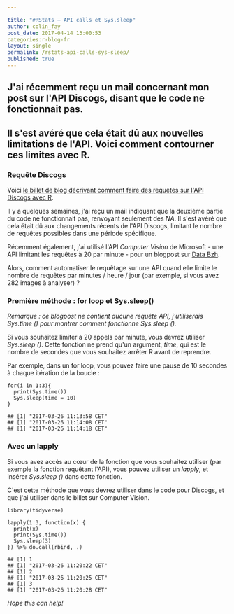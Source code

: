 ```yaml
---

title: "#RStats — API calls et Sys.sleep"
author: colin_fay
post_date: 2017-04-14 13:00:53
categories:r-blog-fr
layout: single
permalink: /rstats-api-calls-sys-sleep/
published: true
---
```

## J'ai récemment reçu un mail concernant mon post sur l'API Discogs, disant que le code ne fonctionnait pas.
## Il s'est avéré que cela était dû aux nouvelles limitations de l'API. Voici comment contourner ces limites avec R.
<!--more-->
### Requête Discogs
Voici <a href="http://colinfay.me/data-vinyles-bibliotheque-discogs-r/" target="_blank">le billet de blog décrivant comment faire des requêtes sur l'API Discogs avec R</a>.

Il y a quelques semaines, j'ai reçu un mail indiquant que la deuxième partie du code ne fonctionnait pas, renvoyant seulement des _NA_. Il s'est avéré que cela était dû aux changements récents de l'API Discogs, limitant le nombre de requêtes possibles dans une période spécifique.

Récemment également, j'ai utilisé l'API _Computer Vision_ de Microsoft - une API limitant les requêtes à 20 par minute -  pour un blogpost sur <a href="http://data-bzh.fr">Data Bzh</a>.

Alors, comment automatiser le requêtage sur une API quand elle limite le nombre de requêtes par minutes / heure / jour (par exemple, si vous avez 282 images à analyser) ?
### Première méthode : for loop et Sys.sleep()

_Remarque : ce blogpost ne contient aucune requête API, j'utiliserais Sys.time () pour montrer comment fonctionne Sys.sleep ()._

Si vous souhaitez limiter à 20 appels par minute, vous devrez utiliser _Sys.sleep ()_. Cette fonction ne prend qu'un argument, _time_, qui est le nombre de secondes que vous souhaitez arrêter R avant de reprendre.

Par exemple, dans un for loop, vous pouvez faire une pause de 10 secondes à chaque itération de la boucle :
```{r} 
for(i in 1:3){
  print(Sys.time())
  Sys.sleep(time = 10)
}
```
```{r} 
## [1] "2017-03-26 11:13:58 CET"
## [1] "2017-03-26 11:14:08 CET"
## [1] "2017-03-26 11:14:18 CET"
```
### Avec un lapply
Si vous avez accès au cœur de la fonction que vous souhaitez utiliser (par exemple la fonction requêtant l'API), vous pouvez utiliser un _lapply_, et insérer _Sys.sleep ()_ dans cette fonction.

C'est cette méthode que vous devrez utiliser dans le code pour Discogs, et que j'ai utiliser dans le billet sur Computer Vision.
```{r} 
library(tidyverse)
```
```{r} 
lapply(1:3, function(x) {
  print(x)
  print(Sys.time()) 
  Sys.sleep(3)
}) %>% do.call(rbind, .) 
```
```{r} 
## [1] 1
## [1] "2017-03-26 11:20:22 CET"
## [1] 2
## [1] "2017-03-26 11:20:25 CET"
## [1] 3
## [1] "2017-03-26 11:20:28 CET"
```

_Hope this can help!_
